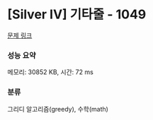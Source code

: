 # [Silver IV] 기타줄 - 1049 

[문제 링크](https://www.acmicpc.net/problem/1049) 

### 성능 요약

메모리: 30852 KB, 시간: 72 ms

### 분류

그리디 알고리즘(greedy), 수학(math)

